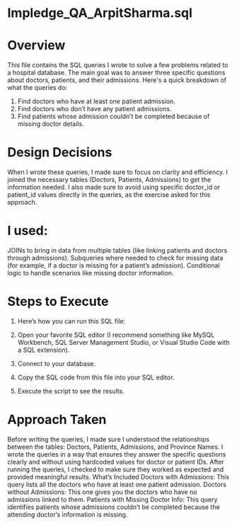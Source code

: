# Impledge_QA_ArpitSharma.sql
# Overview
This file contains the SQL queries I wrote to solve a few problems related to a hospital database. The main goal was to answer three specific questions about doctors, patients, and their admissions. Here's a quick breakdown of what the queries do:

1) Find doctors who have at least one patient admission.
2) Find doctors who don’t have any patient admissions.
3) Find patients whose admission couldn’t be completed because of missing doctor details.
# Design Decisions
When I wrote these queries, I made sure to focus on clarity and efficiency. I joined the necessary tables (Doctors, Patients, Admissions) to get the information needed. I also made sure to avoid using specific doctor_id or patient_id values directly in the queries, as the exercise asked for this approach.

# I used:

JOINs to bring in data from multiple tables (like linking patients and doctors through admissions).
Subqueries where needed to check for missing data (for example, if a doctor is missing for a patient’s admission).
Conditional logic to handle scenarios like missing doctor information.

# Steps to Execute
1) Here’s how you can run this SQL file:

2) Open your favorite SQL editor (I recommend something like MySQL Workbench, SQL Server Management Studio, or Visual Studio Code with a SQL extension).
3) Connect to your database.
4) Copy the SQL code from this file into your SQL editor.
5) Execute the script to see the results.

# Approach Taken
Before writing the queries, I made sure I understood the relationships between the tables: Doctors, Patients, Admissions, and Province Names.
I wrote the queries in a way that ensures they answer the specific questions clearly and without using hardcoded values for doctor or patient IDs.
After running the queries, I checked to make sure they worked as expected and provided meaningful results.
What’s Included
Doctors with Admissions: This query lists all the doctors who have at least one patient admission.
Doctors without Admissions: This one gives you the doctors who have no admissions linked to them.
Patients with Missing Doctor Info: This query identifies patients whose admissions couldn’t be completed because the attending doctor’s information is missing.
